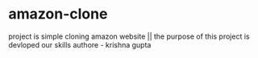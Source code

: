 # amazon-clone
project is simple cloning amazon website || the purpose of this project is devloped our skills
authore - krishna gupta
